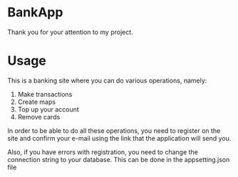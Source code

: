 # BankApp
Thank you for your attention to my project.

# Usage

This is a banking site where you can do various operations, namely:
1. Make transactions
2. Create maps
3. Top up your account
4. Remove cards

In order to be able to do all these operations, you need to register on the site and confirm your e-mail using the link that the application will send you.

Also, if you have errors with registration, you need to change the connection string to your database. This can be done in the appsetting.json file


